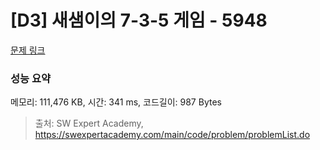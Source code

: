 # [D3] 새샘이의 7-3-5 게임 - 5948 

[문제 링크](https://swexpertacademy.com/main/code/problem/problemDetail.do?contestProbId=AWZ2IErKCwUDFAUQ) 

### 성능 요약

메모리: 111,476 KB, 시간: 341 ms, 코드길이: 987 Bytes



> 출처: SW Expert Academy, https://swexpertacademy.com/main/code/problem/problemList.do